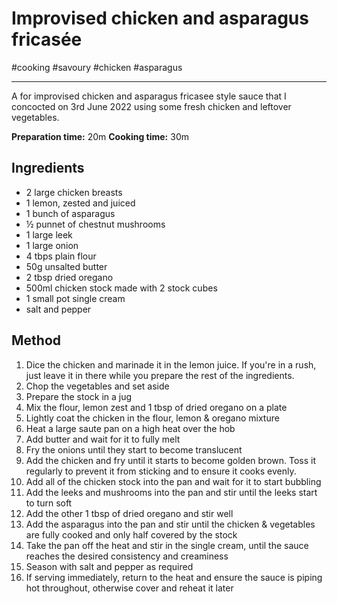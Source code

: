 # Improvised chicken and asparagus fricasée

#cooking #savoury #chicken #asparagus 

-----

A for improvised chicken and asparagus fricasee style sauce that I concocted on 3rd June 2022 using some fresh chicken and leftover vegetables.

**Preparation time:** 20m
**Cooking time:** 30m

## Ingredients
- 2 large chicken breasts
- 1 lemon, zested and juiced
- 1 bunch of asparagus
- ½ punnet of chestnut mushrooms
- 1 large leek
- 1 large onion
- 4 tbps plain flour
- 50g unsalted butter
- 2 tbsp dried oregano
- 500ml chicken stock made with 2 stock cubes
- 1 small pot single cream
- salt and pepper

## Method
1. Dice the chicken and marinade it in the lemon juice.  If you're in a rush, just leave it in there while you prepare the rest of the ingredients.
2. Chop the vegetables and set aside
3. Prepare the stock in a jug
4. Mix the flour, lemon zest and 1 tbsp of dried oregano on a plate
5. Lightly coat the chicken in the flour, lemon & oregano mixture
6. Heat a large saute pan on a high heat over the hob 
7. Add butter and wait for it to fully melt
8. Fry the onions until they start to become translucent
9. Add the chicken and fry until it starts to become golden brown.  Toss it regularly to prevent it from sticking and to ensure it cooks evenly.
10. Add all of the chicken stock into the pan and wait for it to start bubbling
11. Add the leeks and mushrooms into the pan and stir until the leeks start to turn soft
12. Add the other 1 tbsp of dried oregano and stir well
14. Add the asparagus into the pan and stir until the chicken & vegetables are fully cooked and only half covered by the stock
15. Take the pan off the heat and stir in the single cream, until the sauce reaches the desired consistency and creaminess
16. Season with salt and pepper as required
17. If serving immediately, return to the heat and ensure the sauce is piping hot throughout, otherwise cover and reheat it later


